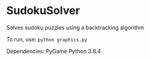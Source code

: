 # SudokuSolver

Solves sudoku puzzles using a backtracking algorithm

To run, use:
`python graphics.py`

Dependencies:
PyGame
Python 3.8.4
